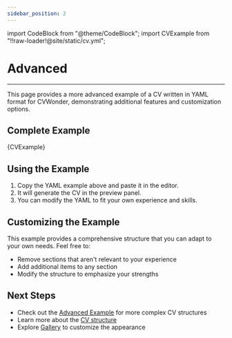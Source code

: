 ```yaml
---
sidebar_position: 2
---
```

import CodeBlock from "@theme/CodeBlock";
import CVExample from "!!raw-loader!@site/static/cv.yml";

# Advanced

---

This page provides a more advanced example of a CV written in YAML format for CVWonder, demonstrating additional features and customization options.

## Complete Example

<CodeBlock
  language="yaml">
{CVExample}
</CodeBlock>

## Using the Example

1. Copy the YAML example above and paste it in the editor.
2. It will generate the CV in the preview panel.
3. You can modify the YAML to fit your own experience and skills.

## Customizing the Example

This example provides a comprehensive structure that you can adapt to your own needs. Feel free to:

- Remove sections that aren't relevant to your experience
- Add additional items to any section
- Modify the structure to emphasize your strengths

## Next Steps

- Check out the [Advanced Example](advanced.md) for more complex CV structures
- Learn more about the [CV structure](https://cvwonder.readthedocs.io/en/latest/getting-started/write-cv/)
- Explore [Gallery](../gallery.md) to customize the appearance
